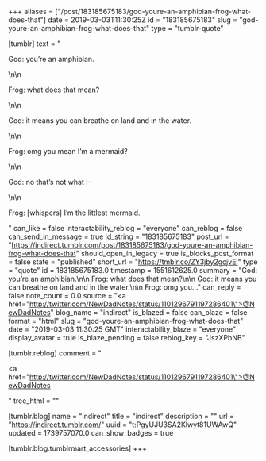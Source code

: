+++
aliases = ["/post/183185675183/god-youre-an-amphibian-frog-what-does-that"]
date = 2019-03-03T11:30:25Z
id = "183185675183"
slug = "god-youre-an-amphibian-frog-what-does-that"
type = "tumblr-quote"

[tumblr]
text = "<p>God: you’re an amphibian.</p>\n\n<p>Frog: what does that mean?</p>\n\n<p>God: it means you can breathe on land and in the water.</p>\n\n<p>Frog: omg you mean I’m a mermaid?</p>\n\n<p>God: no that’s not what I-</p>\n\n<p>Frog: [whispers] I’m the littlest mermaid.</p>"
can_like = false
interactability_reblog = "everyone"
can_reblog = false
can_send_in_message = true
id_string = "183185675183"
post_url = "https://indirect.tumblr.com/post/183185675183/god-youre-an-amphibian-frog-what-does-that"
should_open_in_legacy = true
is_blocks_post_format = false
state = "published"
short_url = "https://tmblr.co/ZY3jby2gcjvEl"
type = "quote"
id = 183185675183.0
timestamp = 1551612625.0
summary = "God: you’re an amphibian.\n\n Frog: what does that mean?\n\n God: it means you can breathe on land and in the water.\n\n Frog: omg you..."
can_reply = false
note_count = 0.0
source = "<a href=\"http://twitter.com/NewDadNotes/status/1101296791197286401\">@NewDadNotes</a>"
blog_name = "indirect"
is_blazed = false
can_blaze = false
format = "html"
slug = "god-youre-an-amphibian-frog-what-does-that"
date = "2019-03-03 11:30:25 GMT"
interactability_blaze = "everyone"
display_avatar = true
is_blaze_pending = false
reblog_key = "JszXPbNB"

[tumblr.reblog]
comment = "<p><a href=\"http://twitter.com/NewDadNotes/status/1101296791197286401\">@NewDadNotes</a></p>"
tree_html = ""

[tumblr.blog]
name = "indirect"
title = "indirect"
description = ""
url = "https://indirect.tumblr.com/"
uuid = "t:PgyUJU3SA2Klwyt81UWAwQ"
updated = 1739757070.0
can_show_badges = true

[tumblr.blog.tumblrmart_accessories]
+++
